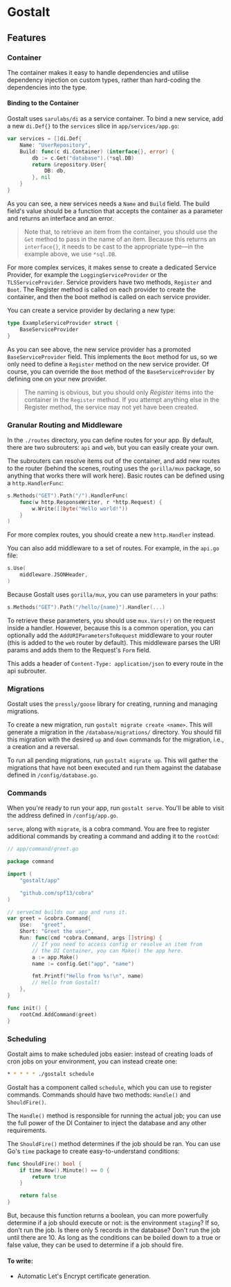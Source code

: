# Gostalt

## Features

### Container

The container makes it easy to handle dependencies and utilise
dependency injection on custom types, rather than hard-coding
the dependencies into the type.

#### Binding to the Container

Gostalt uses `sarulabs/di` as a service container. To bind a new
service, add a new `di.Def{}` to the `services` slice in
`app/services/app.go`:

```go
var services = []di.Def{
    Name: "UserRepository",
    Build: func(c di.Container) (interface{}, error) {
        db := c.Get("database").(*sql.DB)
        return &repository.User{
            DB: db,
        }, nil
    }
}
```

As you can see, a new services needs a `Name` and `Build` field.
The build field's value should be a function that accepts the
container as a parameter and returns an interface and an error.

> Note that, to retrieve an item from the container, you should
> use the `Get` method to pass in the name of an item. Because
> this returns an `interface{}`, it needs to be cast to the
> appropriate type—in the example above, we use `*sql.DB`.

For more complex services, it makes sense to create a dedicated
Service Provider, for example the `LoggingServiceProvider` or
the `TLSServiceProvider`. Service providers have two methods,
`Register` and `Boot`. The Register method is called on each
provider to create the container, and then the boot method is
called on each service provider.

You can create a service provider by declaring a new type:

```go
type ExampleServiceProvider struct {
    BaseServiceProvider
}
```

As you can see above, the new service provider has a promoted
`BaseServiceProvider` field. This implements the `Boot` method
for us, so we only need to define a `Register` method on the new
service provider. Of course, you can override the `Boot` method
of the `BaseServiceProvider` by defining one on your new provider.

> The naming is obvious, but you should only *Register* items
> into the container in the `Register` method. If you attempt
> anything else in the Register method, the service may not
> yet have been created.

### Granular Routing and Middleware

In the `./routes` directory, you can define routes for your app.
By default, there are two subrouters: `api` and `web`, but you
can easily create your own.

The subrouters can resolve items out of the container, and add
new routes to the router (behind the scenes, routing uses the
`gorilla/mux` package, so anything that works there will work
here). Basic routes can be defined using a `http.HandlerFunc`:

```go
s.Methods("GET").Path("/").HandlerFunc(
    func(w http.ResponseWriter, r *http.Request) {
        w.Write([]byte("Hello world!"))
    }
)
```

For more complex routes, you should create a new `http.Handler`
instead.

You can also add middleware to a set of routes. For example, in
the `api.go` file:

```go
s.Use(
    middleware.JSONHeader,
)
```

Because Gostalt uses `gorilla/mux`, you can use parameters in
your paths:

```go
s.Methods("GET").Path("/hello/{name}").Handler(...)
```

To retrieve these parameters, you should use `mux.Vars(r)` on
the request inside a handler. However, because this is a common
operation, you can optionally add the `AddURIParametersToRequest`
middleware to your router (this is added to the `web` router by
default). This middleware parses the URI params and adds them
to the Request's `Form` field.

This adds a header of `Content-Type: application/json` to every
route in the api subrouter.

### Migrations

Gostalt uses the `pressly/goose` library for creating, running
and managing migrations.

To create a new migration, run `gostalt migrate create <name>`.
This will generate a migration in the `/database/migrations/`
directory. You should fill this migration with the desired `up`
and `down` commands for the migration, i.e., a creation and a
reversal.

To run all pending migrations, run `gostalt migrate up`. This
will gather the migrations that have not been executed and run
them against the database defined in `/config/database.go`.

### Commands

When you're ready to run your app, run `gostalt serve`. You'll
be able to visit the address defined in `/config/app.go`.

`serve`, along with `migrate`, is a cobra command. You are free
to register additional commands by creating a command and adding
it to the `rootCmd`:

```go
// app/command/greet.go

package command

import (
	"gostalt/app"

	"github.com/spf13/cobra"
)

// serveCmd builds our app and runs it.
var greet = &cobra.Command{
	Use:   "greet",
	Short: "Greet the user",
	Run: func(cmd *cobra.Command, args []string) {
        // If you need to access config or resolve an item from
        // the DI Container, you can Make() the app here.
        a := app.Make()
        name := config.Get("app", "name")

        fmt.Printf("Hello from %s!\n", name)
        // Hello from Gostalt!
	},
}

func init() {
	rootCmd.AddCommand(greet)
}
```

### Scheduling

Gostalt aims to make scheduled jobs easier: instead of creating
loads of cron jobs on your environment, you can instead create one:

```bash
* * * * * ./gostalt schedule
```

Gostalt has a component called `schedule`, which you can use to
register commands. Commands should have two methods: `Handle()`
and `ShouldFire()`.

The `Handle()` method is responsible for running the actual job; you
can use the full power of the DI Container to inject the database
and any other requirements.

The `ShouldFire()` method determines if the job should be ran.
You can use Go's `time` package to create easy-to-understand
conditions:

```go
func ShouldFire() bool {
	if time.Now().Minute() == 0 {
		return true
    }

	return false
}
```

But, because this function returns a boolean, you can more powerfully
determine if a job should execute or not: is the environment
`staging`? If so, don't run the job. Is there only 5 records in
the database? Don't run the job until there are 10. As long as
the conditions can be boiled down to a true or false value, they
can be used to determine if a job should fire.

#### To write:

- Automatic Let's Encrypt certificate generation.